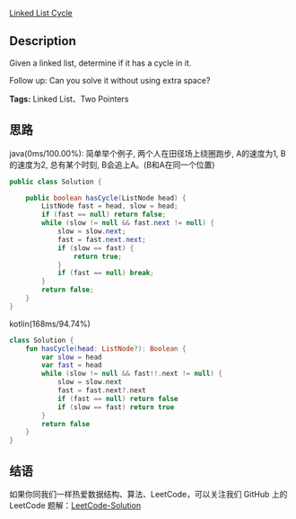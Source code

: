 [Linked List Cycle][title]

## Description
Given a linked list, determine if it has a cycle in it.

Follow up:
Can you solve it without using extra space?


**Tags:** 
Linked List、Two Pointers


## 思路

java(0ms/100.00%): 
简单举个例子, 两个人在田径场上绕圈跑步, A的速度为1, B的速度为2, 总有某个时刻, B会追上A。(B和A在同一个位置)
```java
public class Solution {

    public boolean hasCycle(ListNode head) {
        ListNode fast = head, slow = head;
        if (fast == null) return false;
        while (slow != null && fast.next != null) {
            slow = slow.next;
            fast = fast.next.next;
            if (slow == fast) {
                return true;
            }
            if (fast == null) break;
        }
        return false;
    }
}
```

kotlin(168ms/94.74%)
```kotlin
class Solution {
    fun hasCycle(head: ListNode?): Boolean {
        var slow = head
        var fast = head
        while (slow != null && fast!!.next != null) {
            slow = slow.next
            fast = fast.next?.next
            if (fast == null) return false
            if (slow == fast) return true
        }
        return false
    }
}
```

## 结语
   
如果你同我们一样热爱数据结构、算法、LeetCode，可以关注我们 GitHub 上的 LeetCode 题解：[LeetCode-Solution][ls]

[title]: https://leetcode.com/problems/xxxx
[ls]: https://github.com/RichCodersAndMe/LeetCode-Solution
